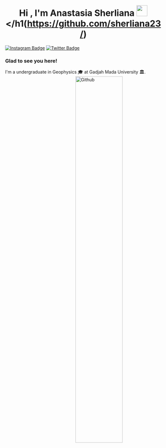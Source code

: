 ## <h1 align="center"><b>Hi , I'm Anastasia Sherliana </b><img src="https://media.giphy.com/media/hvRJCLFzcasrR4ia7z/giphy.gif" width="35"></h1(https://github.com/sherliana23/)
[![Instagram Badge](https://img.shields.io/badge/-Instagram-e4405f?style=flat-square&logo=Instagram&logoColor=white)](https://instagram.com/_asherliaa/)
[![Twitter Badge](https://img.shields.io/badge/-Twitter-00acee?style=flat-square&logo=Twitter&logoColor=white)](https://twitter.com/inisherli)
### Glad to see you here!
I'm a undergraduate in Geophysics 🎓 at Gadjah Mada University 🏛.
<img width="55%" align="right" alt="Github" src="https://raw.githubusercontent.com/onimur/.github/master/.resources/git-header.svg" />
